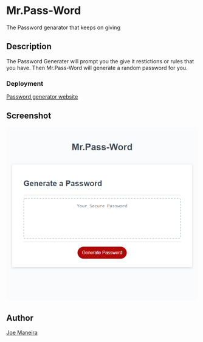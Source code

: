 # Mr.Pass-Word
The Password genarator that keeps on giving 
## Description
The Password Generater will prompt you the give it restictions or rules that you have.
Then Mr.Pass-Word will generate a random password for you.

### Deployment
[Password generator website](https://maneira3232.github.io/Mr.Pass-Word/)
## Screenshot
![Password generator website](./assets/screenshot.png)

## Author 
[Joe Maneira](https://github.com/Maneira3232) 
